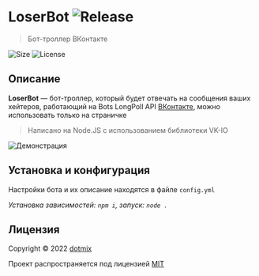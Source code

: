 # LoserBot ![Release](https://img.shields.io/github/v/release/dotmix/LoserBot)

> Бот-троллер ВКонтакте

![Size](https://img.shields.io/github/repo-size/dotmix/LoserBot)
![License](https://img.shields.io/github/license/dotmix/LoserBot)

## Описание

**LoserBot** — бот-троллер, который будет отвечать на сообщения ваших хейтеров, работающий на Bots LongPoll API [ВКонтакте](https://vk.com), можно использовать только на страничке

> Написано на Node.JS с использованием библиотеки VK-IO

![Демонстрация](https://i.imgur.com/hVtrS41.gif)


## Установка и конфигурация

Настройки бота и их описание находятся в файле `config.yml`

_Установка зависимостей: `npm i`, запуск: `node .`_

## Лицензия

Copyright © 2022 [dotmix](https://github.com/dotmix)

Проект распространяется под лицензией [MIT](LICENSE)
